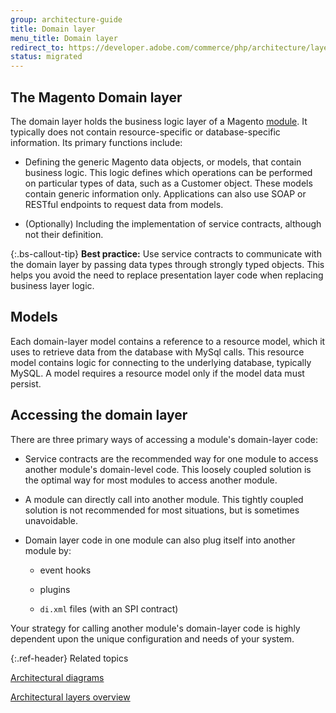 ```yaml
---
group: architecture-guide
title: Domain layer
menu_title: Domain layer
redirect_to: https://developer.adobe.com/commerce/php/architecture/layers/domain/
status: migrated
---
```


## The Magento Domain layer

The domain layer holds the business logic layer of a Magento [module](https://glossary.magento.com/module). It typically does not contain resource-specific or database-specific information. Its primary functions include:

*  Defining the generic Magento data objects, or models, that contain business logic. This logic defines which operations can be performed on particular types of data, such as a Customer object. These models contain generic information only. Applications can also use SOAP or RESTful endpoints to request data from models.

*  (Optionally) Including the implementation of service contracts, although not their definition.

{:.bs-callout-tip}
**Best practice:** Use service contracts to communicate with the domain layer by passing data types through strongly typed objects. This helps you avoid the need to replace presentation layer code when replacing business layer logic.

## Models

Each domain-layer model contains a reference to a resource model, which it uses to retrieve data from the database with MySql calls. This resource model contains logic for connecting to the underlying database, typically MySQL. A model requires a resource model only if the model data must persist.

## Accessing the domain layer

There are three primary ways of accessing a module's domain-layer code:

*  Service contracts are the recommended way for one module to access another module's domain-level code. This loosely coupled solution is the optimal way for most modules to access another module.

*  A module can directly call into another module. This tightly coupled solution is not recommended for most situations, but is sometimes unavoidable.

*  Domain layer code in one module can also plug itself into another module by:

   *  event hooks

   *  plugins

   *  `di.xml` files (with an SPI contract)

Your strategy for calling another module's domain-layer code is highly dependent upon the unique configuration and needs of your system.

{:.ref-header}
Related topics

[Architectural diagrams]({{page.baseurl}}/architecture/archi_perspectives/arch_diagrams.html)

[Architectural layers overview]({{page.baseurl}}/architecture/archi_perspectives/ALayers_intro.html)
